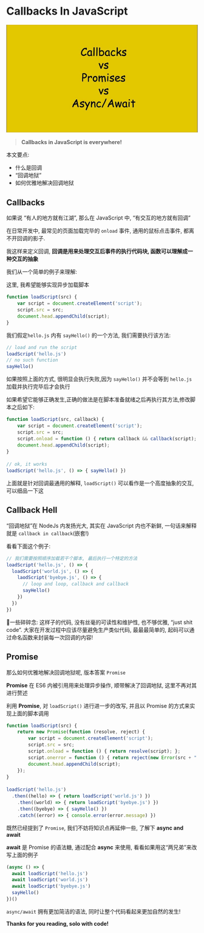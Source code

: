 # Callbacks In JavaScript

![callback](../assets/callback.jpg)

> **Callbacks in JavaScript is everywhere!**

本文要点:

- 什么是回调
- “回调地狱”
- 如何优雅地解决回调地狱



## Callbacks

如果说 “有人的地方就有江湖”, 那么在 JavaScript 中, “有交互的地方就有回调”

在日常开发中, 最常见的页面加载完毕的 `onload` 事件, 通用的鼠标点击事件, 都离不开回调的影子. 

我这样来定义回调, **回调是用来处理交互后事件的执行代码块, 函数可以理解成一种交互的抽象**

我们从一个简单的例子来理解:

这里, 我希望能够实现异步加载脚本

```javascript
function loadScript(src) {
    var script = document.createElement('script');
    script.src = src;
    document.head.appendChild(script);
}
```



我们假定`hello.js` 内有 `sayHello()` 的一个方法, 我们需要执行该方法:

```javascript
// load and run the script
loadScript('hello.js')
// no such function
sayHello()
```



如果按照上面的方式, 很明显会执行失败,因为 `sayHello()` 并不会等到 `hello.js` 加载并执行完毕后才会执行

如果希望它能够正确发生,正确的做法是在脚本准备就绪之后再执行其方法,修改脚本之后如下:

```javascript
function loadScript(src, callback) {
    var script = document.createElement('script');
    script.src = src;
    script.onload = function () { return callback && callback(script); };
    document.head.appendChild(script);
}

// ok, it works
loadScript('hello.js', () => { sayHello() })
```



上面就是针对回调最通用的解释, `loadScript()` 可以看作是一个高度抽象的交互, 可以细品一下这



## Callback Hell

“回调地狱”在 NodeJs 内发扬光大, 其实在 JavaScript 内也不新鲜, 一句话来解释就是 `callback in callback`(嵌套!)

看看下面这个例子:

```javascript
// 我们需要按照顺序加载若干个脚本, 最后执行一个特定的方法
loadScript('hello.js', () => {
  loadScript('world.js', () => {
    laodScript('byebye.js', () => {
      // loop and loop, callback and callback
      sayHello()
    })
  })
})
```



🙉一些碎碎念: 这样子的代码, 没有丝毫的可读性和维护性, 也不够优雅, “just shit code”. 大家在开发过程中应该尽量避免生产类似代码, 最最最简单的, 起码可以通过命名函数来封装每一次回调的内容!



## Promise

那么如何优雅地解决回调地狱呢, 版本答案 `Promise`

**Promise** 在 ES6 内被引用用来处理异步操作, 顺带解决了回调地狱, 这里不再对其进行赘述

利用 **Promise**, 对 `loadScript()` 进行进一步的改写, 并且以 Promise 的方式来实现上面的脚本调用

```javascript
function loadScript(src) {
    return new Promise(function (resolve, reject) {
        var script = document.createElement('script');
        script.src = src;
        script.onload = function () { return resolve(script); };
        script.onerror = function () { return reject(new Error(src + " fail to load")); };
        document.head.appendChild(script);
    });
}

loadScript('hello.js')
  .then((hello) => { return loadScript('world.js') })
	.then((world) => { return loadScript('byebye.js') })
	.then((byebye) => { sayHello() })
	.catch((error) => { console.error(error.message) })
```



既然已经提到了 `Promise`, 我们不妨将知识点再延伸一些, 了解下 **async and await**

**await** 是 Promise 的语法糖, 通过配合 **async** 来使用, 看看如果用这“两兄弟”来改写上面的例子

```javascript
(async () => {
  await loadScript('hello.js')
  await loadScript('world.js')
  await loadScript('byebye.js')
  sayHello()
})()
```

`async/await` 拥有更加简洁的语法, 同时让整个代码看起来更加自然的发生!



**Thanks for you reading, solo with code!**